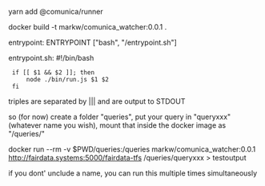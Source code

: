 yarn add @comunica/runner

docker build -t markw/comunica_watcher:0.0.1 .

entrypoint: ENTRYPOINT ["bash", "/entrypoint.sh"]

entrypoint.sh:
     #!/bin/bash

     if [[ $1 && $2 ]]; then
         node ./bin/run.js $1 $2
     fi

triples are separated by ||| and are output to STDOUT

so (for now) create a folder "queries", put your query in "queryxxx" (whatever name you wish), mount that inside the docker image as "/queries/" 

 docker run --rm   -v   $PWD/queries:/queries markw/comunica_watcher:0.0.1     http://fairdata.systems:5000/fairdata-tfs    /queries/queryxxx    >    testoutput
 
 if you dont' unclude a name, you can run this multiple times simultaneously
 
 
